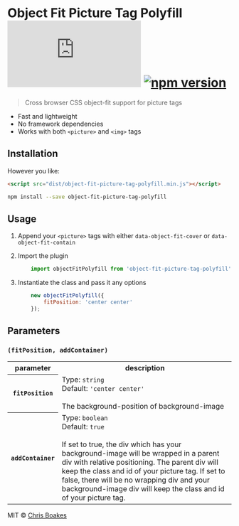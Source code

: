 # Object Fit Picture Tag Polyfill [![badge-size]](#no-link) [![npm version][badge-version]][link-npm]

[badge-size]: http://img.badgesize.io/chrisboakes/object-fit-picture-tag-polyfill/master/dist/object-fit-picture-tag-polyfill.min.js
[badge-version]: https://img.shields.io/npm/v/object-fit-picture-tag-polyfill.svg
[link-npm]: https://www.npmjs.com/package/object-fit-picture-tag-polyfill

> Cross browser CSS object-fit support for picture tags

- Fast and lightweight
- No framework dependencies
- Works with both ```<picture>``` and ```<img>``` tags

## Installation
However you like:
```html
<script src="dist/object-fit-picture-tag-polyfill.min.js"></script>
```

```sh
npm install --save object-fit-picture-tag-polyfill
```

## Usage
1. Append your ```<picture>``` tags with either ```data-object-fit-cover``` or ```data-object-fit-contain```

2. Import the plugin
    ```js
        import objectFitPolyfill from 'object-fit-picture-tag-polyfill';
    ```
3. Instantiate the class and pass it any options
    ```js
        new objectFitPolyfill({
            fitPosition: 'center center'
        });
    ```

## Parameters
### `(fitPosition, addContainer)`

<table>
    <tr>
        <th>parameter</th>
        <th>description</th>
    </tr>
    <tr>
        <th><code>fitPosition</code></th>
        <td>
            Type: <code>string</code><br>
            Default: <code>'center center'</code><br><br>
            The background-position of background-image
        </td>
    </tr>
    <tr>
        <th><code>addContainer</code></th>
        <td>
            Type: <code>boolean</code><br>
            Default: <code>true</code><br><br>
            If set to true, the div which has your background-image will be wrapped in a parent div with relative positioning. The parent div will keep the class and id of your picture tag. If set to false, there will be no wrapping div and your background-image div will keep the class and id of your picture tag.
        </td>
    </tr>
</table>

MIT © [Chris Boakes](https://twitter.com/cboakes)
